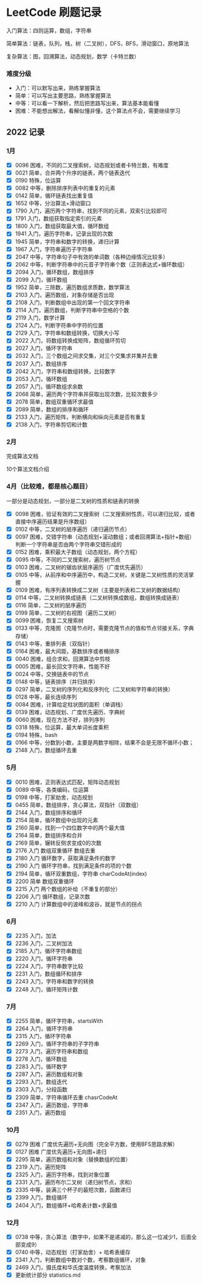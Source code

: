 # LeetCode 刷题记录

入门算法：四则运算，数组，字符串

简单算法：链表，队列，栈，树（二叉树），DFS，BFS，滑动窗口，原地算法

复杂算法：图，回溯算法，动态规划，数学（卡特兰数）

### 难度分级

- 入门：可以默写出来，熟练掌握算法
- 简单：可以写出主要思路，熟练掌握算法
- 中等：可以看一下解析，然后把思路写出来，算法基本能看懂
- 困难：不能想出解法，看解似懂非懂，这个算法点不会，需要继续学习

## 2022 记录

### 1月

- [x] 0096 困难，不同的二叉搜索树，动态规划或者卡特兰数，有难度
- [x] 0021 简单，合并两个升序的链表，两个链表迭代
- [x] 0190 特殊，位运算
- [x] 0082 中等，删除排序列表中的重复的元素
- [x] 0142 简单，循环链表找出重复值
- [x] 1652 中等，分治算法+滑动窗口
- [x] 1790 入门，遍历两个字符串，找到不同的元素，双索引比较即可
- [x] 1791 入门，数组获取指定索引的元素
- [x] 1800 入门，数组获取最大值，循环数组
- [x] 1941 入门，遍历字符串，记录出现的次数
- [x] 1945 简单，字符串和数字的转换，递归计算
- [x] 1967 入门，字符串遍历子字符串
- [x] 2047 中等，字符串句子中有效的单词数（各种边缘情况比较多）
- [x] 2062 中等，判断字符串中的元音子字符串个数（正则表达式+循环数组）
- [x] 2094 入门，循环数组，数组排序
- [x] 2099 入门，循环数组
- [x] 1952 简单，三除数，遍历数组求质数，数学算法
- [x] 2103 入门，遍历数组，对象存储是否出现
- [x] 2108 入门，判断数组中出现的第一个回文字符串
- [x] 2114 入门，遍历数组，判断字符串中空格的个数
- [x] 2119 入门，数学计算
- [x] 2124 入门，判断字符串中字符的位置
- [x] 2129 入门，字符串和数组转换，切换大小写
- [x] 2022 入门，将数组转换成矩阵，数组循环剪切
- [x] 2027 入门，循环字符串
- [x] 2032 入门，三个数组之间求交集，对三个交集求并集并去重
- [x] 2037 入门，数组排序
- [x] 2042 入门，字符串和数组转换，比较数字
- [x] 2053 入门，循环数组
- [x] 2057 入门，循环数组求余数
- [x] 2068 简单，遍历两个字符串并获取出现次数，比较次数多少
- [x] 2078 简单，数组双重循环求最值
- [x] 2089 简单，数组的排序和循环
- [x] 2133 入门，遍历矩阵，判断横向和纵向元素是否有重复
- [x] 2138 入门，字符串剪切和计数

### 2月

完成算法文档

10个算法文档介绍

### 4月（比较难，都是核心题目）

一部分是动态规划，一部分是二叉树的性质和链表的转换

- [x] 0098 困难，验证有效的二叉搜索树（二叉搜索树性质，可以递归比较，或者直接中序遍历结果是升序数组）
- [x] 0102 中等，二叉树的层序遍历（递归遍历节点）
- [x] 0097 困难，交错字符串（动态规划+滚动数组；或者回溯算法+指针+数组）判断一个字符串是否由两个字符串交错形成的
- [x] 0152 困难，乘积最大子数组（动态规划，两个方程）
- [x] 0095 中等，不同的二叉搜索树，遍历树节点
- [x] 0103 困难，二叉树的锯齿状层序遍历（广度优先遍历）
- [x] 0105 中等，从前序和中序遍历中，构造二叉树，关键是二叉树性质的灵活掌握
- [x] 0109 困难，有序列表转换成二叉树（主要是列表和二叉树的数据结构）
- [x] 0114 中等，二叉树转换成链表（二叉树转换成数组，数组转换成链表）
- [x] 0116 简单，二叉树的层序遍历
- [x] 0199 简单，二叉树的右视图（遍历二叉树）
- [x] 0099 困难，恢复二叉搜索树
- [x] 0133 中等，克隆图（克隆节点时，需要克隆节点的值和节点邻接关系，字典存储）
- [x] 0143 中等，重排列表（双指针）
- [x] 0164 困难，最大间距，基数排序或者桶排序
- [x] 0040 困难，组合求和，回溯算法中剪枝
- [x] 0005 困难，最长回文字符串，性能不好
- [x] 0024 中等，交换链表中的节点
- [x] 0148 中等，链表排序（并归排序）
- [x] 0297 简单，二叉树的序列化和反序列化（二叉树和字符串的转换）
- [x] 0128 中等，最长连续序列
- [x] 0084 困难，计算给定柱状图的面积（单调栈）
- [x] 0139 困难，动态规划、广度优先遍历、字典树
- [x] 0060 困难，现在方法不好，排列序列
- [x] 0318 特殊，位运算，最大单词长度乘积
- [x] 0194 特殊，bash
- [x] 0166 中等，分数到小数，主要是两数字相除，结果不会是无限不循环小数；
- [x] 2148 入门，数组循环去重

### 5月

- [x] 0010 困难，正则表达式匹配，矩阵动态规划
- [x] 0089 中等，各类编码，位运算
- [x] 0198 中等，打家劫舍，动态规划
- [x] 0455 简单，数组排序，贪心算法，双指针（双数组）
- [x] 2144 入门，数组排序和循环
- [x] 2154 简单，循环数组中出现的元素
- [x] 2160 简单，找到一个四位数字中的两个最大值
- [x] 2164 简单，数组排序和合并
- [x] 2169 简单，辗转反侧求变成0的次数
- [x] 2176 入门 数组双重循环 数组去重
- [x] 2180 入门 循环数字，获取满足条件的数字
- [x] 2190 入门 循环字符串，找到满足条件的项的个数
- [x] 2194 简单，循环双重数组，字符串 charCodeAt(index)
- [x] 2200 简单 数组双重循环
- [x] 2215 入门 两个数组的补给（不重复的部分）
- [x] 2206 入门 循环数组，记录次数
- [x] 2210 入门 计算数组中的波峰和波谷，就是节点的拐点

### 6月

- [x] 2235 入门，加法
- [x] 2236 入门，二叉树加法
- [x] 2185 入门，循环字符串数组
- [x] 2220 入门，循环字符串
- [x] 2224 入门，字符串数字比较
- [x] 2231 入门，数组循环和排序
- [x] 2243 入门，字符串和数字的转换
- [x] 2248 入门，循环矩阵计数

### 7月

- [x] 2255 简单，循环字符串，startsWith
- [x] 2264 入门，循环字符串
- [x] 2315 入门，循环字符串
- [x] 2269 入门，循环字符串的子字符串
- [x] 2273 入门，遍历字符串和数组
- [x] 2278 入门，循环数组
- [x] 2283 入门，循环数字
- [x] 2287 入门，遍历数组和对象
- [x] 2293 入门，数组迭代
- [x] 2303 入门，分段函数
- [x] 2309 简单，字符串循环去重 chasrCodeAt
- [x] 2347 入门，遍历数组，字符串
- [x] 2351 入门，遍历数组

### 10月

- [x] 0279 困难 广度优先遍历+无向图（完全平方数，使用BFS思路求解）
- [x] 0127 困难 广度优先遍历+无向图+递归
- [x] 2295 简单，遍历数组和对象（替换数组的位置）
- [x] 2319 入门，遍历矩阵
- [x] 2325 入门，遍历字符串，找到对象位置
- [x] 2331 入门，遍历布尔二叉树（递归树节点，求和）
- [x] 2335 中等，装满三个杯子的最短次数，函数递归
- [x] 2399 入门，数组循环
- [x] 2404 入门，数组循环+哈希表计数+求最值

### 12月

- [x] 0738 中等，贪心算法（数字中，如果不是递减的，那么这一位减少1，后面全部变成9）
- [x] 0740 中等，动态规划（打家劫舍）+ 哈希表缓存
- [x] 2341 入门，判断数组中数对个数，考察数组循环，对象
- [x] 2469 入门，摄氏度和华氏度温度转换，考察加法
- [x] 更新统计部分 statistics.md
